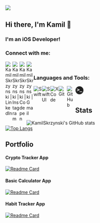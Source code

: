 ![](https://badges.pufler.dev/visits/KamilSkrzynski/KamilSkrzynski?color=black&logo=github)

## Hi there, I'm Kamil 👋

### I'm an iOS Developer!


### Connect with me:

[<img align="left" alt="Kamil Skrzynski | LinkedIn" width="22px" src="https://cdn.jsdelivr.net/npm/simple-icons@v3/icons/linkedin.svg" />][linkedin]
[<img align="left" alt="Kamil Skrzynski | Instagram" width="22px" src="https://cdn.jsdelivr.net/npm/simple-icons@v3/icons/instagram.svg" />][instagram]
[<img align="left" alt="Kamil Skrzynski | Codepen" width="22px" src="https://cdn.jsdelivr.net/npm/simple-icons@3.6.0/icons/codepen.svg" />][Codepen]
[<img align="left" alt="Kamil Skrzynski | Gmail" width="22px" src="https://cdn.jsdelivr.net/npm/simple-icons@3.6.0/icons/gmail.svg" />][Gmail]
<br />

### Languages and Tools:
<img align="left" alt="Swift" width="26px" src="https://user-images.githubusercontent.com/56888971/113316669-e6722e80-930e-11eb-9b20-34cc1ae3de42.png" />
<img align="left" alt="SwiftUI" width="26px" src="https://user-images.githubusercontent.com/56888971/113316639-dfe3b700-930e-11eb-8b41-2530d52d1ce8.png" />
<img align="left" alt="XCode" width="26px" src="https://user-images.githubusercontent.com/56888971/113316679-e8d48880-930e-11eb-80d4-fd25779c3fce.png" />
<img align="left" alt="Git" width="26px" src="https://user-images.githubusercontent.com/56888971/113316664-e5410180-930e-11eb-9185-ada9c1a15373.png" />
<img align="left" alt="GitHub" width="26px" src="https://user-images.githubusercontent.com/56888971/113318385-b4fa6280-9310-11eb-890c-08da68d742db.png" />
<img align="left" alt="Terminal" width="26px" src="https://raw.githubusercontent.com/github/explore/80688e429a7d4ef2fca1e82350fe8e3517d3494d/topics/terminal/terminal.png" />

<br />
<br />


[instagram]: https://instagram.com/kamil.skrzynski
[linkedin]: https://www.linkedin.com/in/kamil-skrzy%C5%84ski-107063195/
[Codepen]: https://codepen.io/kamilskrzynski/pens/public/
[Gmail]: mailto:kamilskrzynski95@gmail.com?subject=[GitHub]%20KamilSkrzynski

## Stats
![KamilSkrzynski's GitHub stats](https://github-readme-stats.vercel.app/api?username=KamilSkrzynski&theme=dark&show_icons=true) <br />
[![Top Langs](https://github-readme-stats.vercel.app/api/top-langs/?username=KamilSkrzynski&theme=dark)](https://github.com/KamilSkrzynski/KamilSkrzynski)

## Portfolio
#### Crypto Tracker App
[![Readme Card](https://github-readme-stats.vercel.app/api/pin/?username=KamilSkrzynski&show_owner=true&theme=dark&repo=CryptoTracker)](https://github.com/KamilSkrzynski/CryptoTracker)
#### Basic Calculator App
[![Readme Card](https://github-readme-stats.vercel.app/api/pin/?username=KamilSkrzynski&show_owner=true&theme=dark&repo=Calculator)](https://github.com/KamilSkrzynski/Calculator)
#### Habit Tracker App
[![Readme Card](https://github-readme-stats.vercel.app/api/pin/?username=KamilSkrzynski&show_owner=true&theme=dark&repo=HabitTracker)](https://github.com/KamilSkrzynski/HabitTracker)
